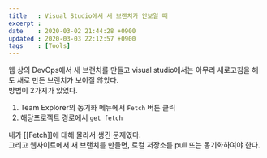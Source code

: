 ```yaml
---
title   : Visual Studio에서 새 브랜치가 안보일 때
excerpt : 
date    : 2020-03-02 21:44:28 +0900
updated : 2020-03-03 22:12:57 +0900
tags    : [Tools]
---
```


웹 상의 DevOps에서 새 브랜치를 만들고 visual studio에서는 아무리 새로고침을 해도 새로 만든 브랜치가 보이질 않았다.  
방법이 2가지가 있었다.

1. Team Explorer의 동기화 메뉴에서 `Fetch` 버튼 클릭
2. 해당프로젝트 경로에서 `get fetch`  
   
내가 [[Fetch]]에 대해 몰라서 생긴 문제였다.  
그리고 웹사이트에서 새 브랜치를 만들면, 로컬 저장소를 pull 또는 동기화하여야 한다.  
